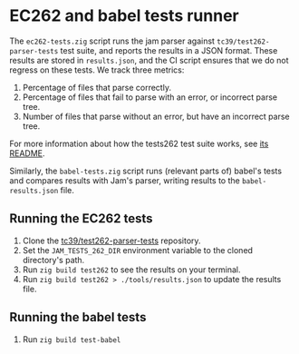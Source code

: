 # EC262 and babel tests runner

The `ec262-tests.zig` script runs the jam parser against `tc39/test262-parser-tests` test suite,
and reports the results in a JSON format.
These results are stored in `results.json`, and the CI script ensures that we do not regress on these tests.
We track three metrics:
  1. Percentage of files that parse correctly.
  2. Percentage of files that fail to parse with an error, or incorrect parse tree. 
  3. Number of files that parse without an error, but have an incorrect parse tree.

For more information about how the tests262 test suite works, see [its README](https://github.com/tc39/test262-parser-tests).

Similarly, the `babel-tests.zig` script runs (relevant parts of) babel's tests and
compares results with Jam's parser, writing results to the `babel-results.json` file.

## Running the EC262 tests

1. Clone the [tc39/test262-parser-tests](https://github.com/tc39/test262-parser-tests) repository.
2. Set the `JAM_TESTS_262_DIR` environment variable to the cloned directory's path.
3. Run `zig build test262` to see the results on your terminal.
4. Run `zig build test262 > ./tools/results.json` to update the results file. 

## Running the babel tests

1. Run `zig build test-babel`


